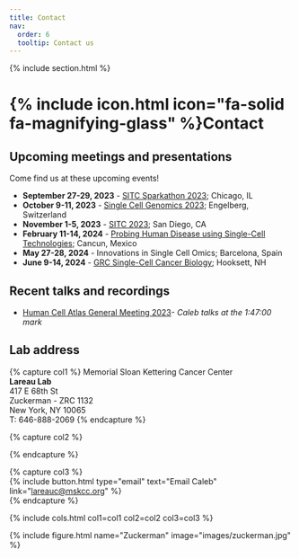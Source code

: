 ```yaml
---
title: Contact
nav:
  order: 6
  tooltip: Contact us
---
```


{% include section.html %}

# {% include icon.html icon="fa-solid fa-magnifying-glass" %}Contact

## Upcoming meetings and presentations

Come find us at these upcoming events!

- <b>September 27-29, 2023</b> - [SITC Sparkathon 2023](https://www.sitcancer.org/professional-development/sitc-sparkathon/sparkathon?news_item_id=7368); Chicago, IL
- <b>October 9-11, 2023</b> - [Single Cell Genomics 2023](https://conferences.weizmann.ac.il/SCG2023/single-cell-genomics-2023); Engelberg, Switzerland
- <b>November 1-5, 2023</b> - [SITC 2023](https://www.sitcancer.org/events/event-description); San Diego, CA
- <b>February 11-14, 2024</b> - [Probing Human Disease using Single-Cell Technologies](https://www.fusion-conferences.com/conference/154); Cancun, Mexico
- <b>May 27-28, 2024</b> - Innovations in Single Cell Omics; Barcelona, Spain
- <b>June 9-14, 2024</b> - [GRC Single-Cell Cancer Biology](https://www.grc.org/venues/north-america/southern-new-hampshire-university/); Hooksett, NH

## Recent talks and recordings

- [Human Cell Atlas General Meeting 2023](https://events.humancellatlas.org/2023gm/agenda/session/1147421)- _Caleb talks at the 1:47:00 mark_

## Lab address

{% capture col1 %}
Memorial Sloan Kettering Cancer Center<br>
<b>Lareau Lab</b><br>
417 E 68th St<br>
Zuckerman - ZRC 1132<br>
New York, NY 10065<br>
T: 646-888-2069
{% endcapture %}

{% capture col2 %}
 
{% endcapture %}

{% capture col3 %}
<br>
{%
  include button.html
  type="email"
  text="Email Caleb"
  link="lareauc@mskcc.org"
%}
<br>
{% endcapture %}

{% include cols.html col1=col1 col2=col2 col3=col3 %}

{% include figure.html name="Zuckerman" image="images/zuckerman.jpg" %}
